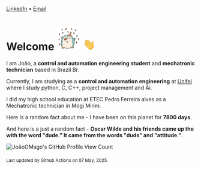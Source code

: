 [LinkedIn](https://www.linkedin.com/in/joão-pedro-gozzoli-b95641301/) &bull;
[Email](joaopedrogozzoli@gmail.com)

# Welcome <img src="happy.gif" height="64px" /> <img src="wave.gif" height="32px" />

I am João, a  **control and automation engineering student** and **mechatronic technician** based in Brazil Br.

Currently, I am studying as a **control and automation engineering** at [Unifei](https://unifei.edu.br) where I study python, C, C++, project management and Ai.

I did my high school education at ETEC Pedro Ferreira alves as a Mechatronic technician in Mogi Mirim.

Here is a random fact about me - I have been on this planet for **7800 days**.

And here is a just a random fact -  **Oscar Wilde and his friends came up the with the word "dude." It came from the words "duds" and "attitude."**.

![JoãoOMago's GitHub Profile View Count](https://komarev.com/ghpvc/?username=JoaoOMago)

<sub>Last updated by Github Actions on 07 May, 2025.</sub>
